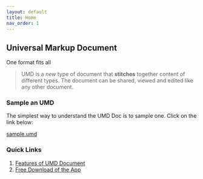 ```yaml
---
layout: default
title: Home
nav_order: 1
---
```

## Universal Markup Document
One format fits all

> UMD is a *new* type of document that **stitches** together content of different types. The document can be shared, viewed and edited like any other document.

### Sample an UMD
The simplest way to understand the UMD Doc is to sample one. Click on the link below:

[sample.umd](https://umd-project.org/app?https://storage.googleapis.com/dap-demo-cors/sample-edu.umd)


### Quick Links

1. [Features of UMD Document](./features.md)
2. [Free Download of the App](./downloads.md)